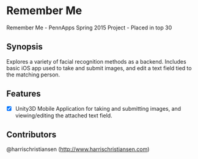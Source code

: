 # Remember Me
Remember Me - PennApps Spring 2015 Project - Placed in top 30  

## Synopsis
Explores a variety of facial recognition methods as a backend. Includes basic iOS app used to take and submit images, and edit a text field tied to the matching person.

## Features

- [X] Unity3D Mobile Application for taking and submitting images, and viewing/editing the attached text field.

## Contributors

@harrischristiansen (http://www.harrischristiansen.com)  

